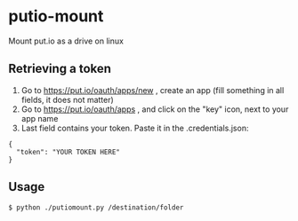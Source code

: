 # putio-mount
Mount put.io as a drive on linux

## Retrieving a token
1) Go to https://put.io/oauth/apps/new , create an app (fill something in all fields, it does not matter)  
2) Go to https://put.io/oauth/apps , and click on the "key" icon, next to your app name  
3) Last field contains your token. Paste it in the .credentials.json:
```
{
  "token": "YOUR TOKEN HERE"
}
```

## Usage
```bash
$ python ./putiomount.py /destination/folder
```
